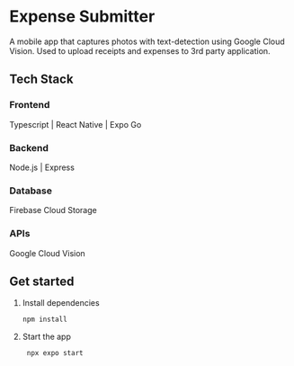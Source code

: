 # Expense Submitter
A mobile app that captures photos with text-detection using Google Cloud Vision. 
Used to upload receipts and expenses to 3rd party application. 

## Tech Stack
### Frontend
Typescript | React Native | Expo Go 

### Backend
Node.js | Express

### Database 
Firebase Cloud Storage

### APIs
Google Cloud Vision

## Get started

1. Install dependencies

   ```bash
   npm install
   ```

2. Start the app

   ```bash
    npx expo start
   ```
